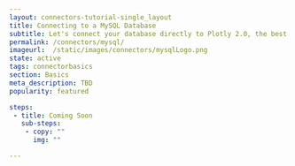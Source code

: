 ```yaml
---
layout: connectors-tutorial-single_layout
title: Connecting to a MySQL Database
subtitle: Let's connect your database directly to Plotly 2.0, the best data-visualiztion tool!
permalink: /connectors/mysql/
imageurl:  /static/images/connectors/mysqlLogo.png
state: active
tags: connectorbasics
section: Basics
meta_description: TBD
popularity: featured

steps:
 - title: Coming Soon
   sub-steps:
    - copy: ""
      img: ""

---
```


